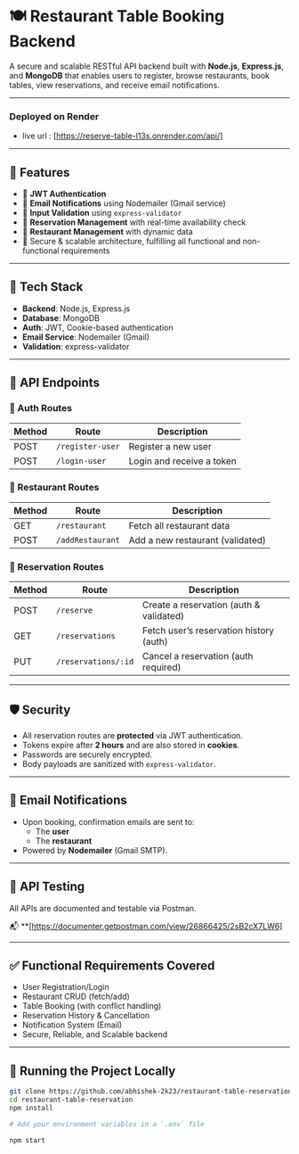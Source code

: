 # 🍽️ Restaurant Table Booking Backend

A secure and scalable RESTful API backend built with **Node.js**, **Express.js**, and **MongoDB** that enables users to register, browse restaurants, book tables, view reservations, and receive email notifications.

---
### Deployed on Render

- live url : [https://reserve-table-l13s.onrender.com/api/]
---

## 🚀 Features

- 🔐 **JWT Authentication** 
- 📧 **Email Notifications** using Nodemailer (Gmail service)
- 🧾 **Input Validation** using `express-validator`
- 📅 **Reservation Management** with real-time availability check
- 🍴 **Restaurant Management** with dynamic data
- 🧠 Secure & scalable architecture, fulfilling all functional and non-functional requirements

---

## 🧩 Tech Stack

- **Backend**: Node.js, Express.js
- **Database**: MongoDB
- **Auth**: JWT, Cookie-based authentication
- **Email Service**: Nodemailer (Gmail)
- **Validation**: express-validator


---

## 📡 API Endpoints

### 🔐 Auth Routes
| Method | Route             | Description                  |
|--------|-------------------|------------------------------|
| POST   | `/register-user`  | Register a new user          |
| POST   | `/login-user`     | Login and receive a token    |

### 🍴 Restaurant Routes
| Method | Route             | Description                       |
|--------|-------------------|-----------------------------------|
| GET    | `/restaurant`     | Fetch all restaurant data         |
| POST   | `/addRestaurant`  | Add a new restaurant (validated)  |

### 📅 Reservation Routes
| Method | Route                     | Description                                |
|--------|---------------------------|--------------------------------------------|
| POST   | `/reserve`                | Create a reservation (auth & validated)    |
| GET    | `/reservations`           | Fetch user’s reservation history (auth)    |
| PUT    | `/reservations/:id`       | Cancel a reservation (auth required)       |

---

## 🛡️ Security

- All reservation routes are **protected** via JWT authentication.
- Tokens expire after **2 hours** and are also stored in **cookies**.
- Passwords are securely encrypted.
- Body payloads are sanitized with `express-validator`.

---

## 📧 Email Notifications

- Upon booking, confirmation emails are sent to:
  - The **user**
  - The **restaurant**
- Powered by **Nodemailer** (Gmail SMTP).

---

## 🧪 API Testing

All APIs are documented and testable via Postman.

📬 **[https://documenter.getpostman.com/view/26866425/2sB2cX7LW6]

---

## ✅ Functional Requirements Covered

- User Registration/Login
- Restaurant CRUD (fetch/add)
- Table Booking (with conflict handling)
- Reservation History & Cancellation
- Notification System (Email)
- Secure, Reliable, and Scalable backend

---

## 📌 Running the Project Locally

```bash
git clone https://github.com/abhishek-2k23/restaurant-table-reservation
cd restaurant-table-reservation
npm install

# Add your environment variables in a `.env` file

npm start


